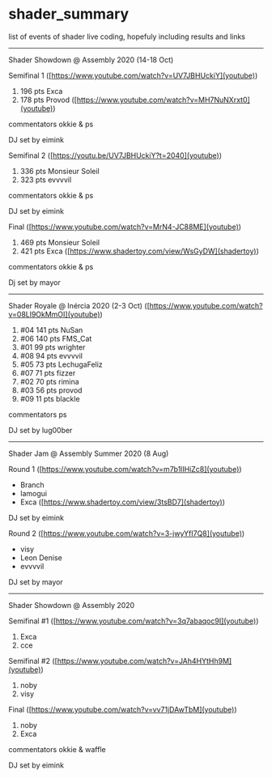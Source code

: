 # shader_summary
list of events of shader live coding, hopefuly including results and links

----

Shader Showdown @ Assembly 2020 (14-18 Oct)

Semifinal 1 ([https://www.youtube.com/watch?v=UV7JBHUckiY](youtube))
  1.   196 pts   Exca
  2.   178 pts   Provod ([https://www.youtube.com/watch?v=MH7NuNXrxt0](youtube))

commentators okkie & ps

DJ set by eimink

Semifinal 2 ([https://youtu.be/UV7JBHUckiY?t=2040](youtube))
  1.   336 pts   Monsieur Soleil
  2.   323 pts   evvvvil

commentators okkie & ps

DJ set by eimink

Final ([https://www.youtube.com/watch?v=MrN4-JC88ME](youtube))
  1.   469 pts   Monsieur Soleil
  2.   421 pts   Exca ([https://www.shadertoy.com/view/WsGyDW](shadertoy))

commentators okkie & ps

Dj set by mayor

---  

Shader Royale @ Inércia 2020 (2-3 Oct) ([https://www.youtube.com/watch?v=08Ll9OkMmOI](youtube))

1.  #04   141 pts    NuSan
2.  #06   140 pts    FMS_Cat
3.  #01    99 pts    wrighter
4.  #08    94 pts    evvvvil
5.  #05    73 pts    LechugaFeliz
6.  #07    71 pts    fizzer
7.  #02    70 pts    rimina
8.  #03    56 pts    provod
9.  #09    11 pts    blackle

commentators ps

DJ set by lug00ber

---

Shader Jam @ Assembly Summer 2020 (8 Aug)

Round 1 ([https://www.youtube.com/watch?v=m7b1lIHiZc8](youtube))
* Branch
* lamogui
* Exca ([https://www.shadertoy.com/view/3tsBD7](shadertoy))

DJ set by eimink

Round 2 ([https://www.youtube.com/watch?v=3-jwyYfI7Q8](youtube))
* visy
* Leon Denise
* evvvvil

DJ set by mayor

---

Shader Showdown @ Assembly 2020

Semifinal #1 ([https://www.youtube.com/watch?v=3q7abaqoc9I](youtube))
1. Exca
2. cce

Semifinal #2 ([https://www.youtube.com/watch?v=JAh4HYtHh9M](youtube))
1. noby
2. visy

Final ([https://www.youtube.com/watch?v=vv71jDAwTbM](youtube))
1. noby
2. Exca

commentators okkie & waffle

DJ set by eimink
